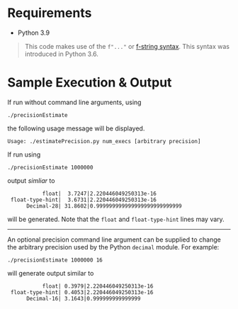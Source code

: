 # Requirements

  * Python 3.9

> This code makes use of the `f"..."` or [f-string
> syntax](https://www.python.org/dev/peps/pep-0498/). This syntax was
> introduced in Python 3.6.


# Sample Execution & Output

If run without command line arguments, using

```
./precisionEstimate
```

the following usage message will be displayed.

```
Usage: ./estimatePrecision.py num_execs [arbitrary precision]
```

If run using

```
./precisionEstimate 1000000
```

output *simliar* to

```
           float|  3.7247|2.220446049250313e-16
 float-type-hint|  3.6731|2.220446049250313e-16
      Decimal-28| 31.8602|0.999999999999999999999999999
```

will be generated. Note that the `float` and `float-type-hint` lines may vary.

---

An optional precision command line argument can be supplied to change the
arbitrary precision used by the Python `decimal` module. For example:

```
./precisionEstimate 1000000 16
```

will generate output similar to

```
           float| 0.3979|2.220446049250313e-16
 float-type-hint| 0.4053|2.220446049250313e-16
      Decimal-16| 3.1643|0.999999999999999
```